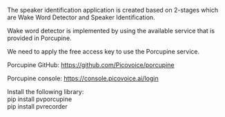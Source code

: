 The speaker identification application is created based on 2-stages which are Wake Word Detector and Speaker Identification.

Wake word detector is implemented by using the available service that is provided in Porcupine.

We need to apply the free access key to use the Porcupine service.

Porcupine GitHub:
https://github.com/Picovoice/porcupine

Porcupine console:
https://console.picovoice.ai/login

Install the following library:<br/>
pip install pvporcupine<br/>
pip install pvrecorder
